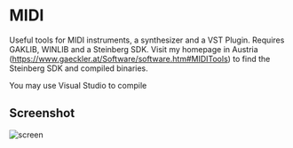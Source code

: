# MIDI

Useful tools for MIDI instruments, a synthesizer and a VST Plugin. Requires GAKLIB, WINLIB and a Steinberg SDK. Visit my homepage in Austria (https://www.gaeckler.at/Software/software.htm#MIDITools) to find the 
Steinberg SDK and compiled binaries.

You may use Visual Studio to compile

## Screenshot
![screen](https://github.com/user-attachments/assets/185bdbcb-aec4-4e26-9d83-eba836fc49d9)
